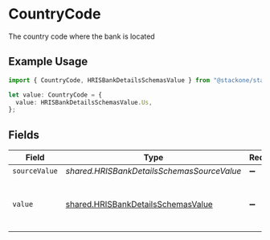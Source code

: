 # CountryCode

The country code where the bank is located

## Example Usage

```typescript
import { CountryCode, HRISBankDetailsSchemasValue } from "@stackone/stackone-client-ts/sdk/models/shared";

let value: CountryCode = {
  value: HRISBankDetailsSchemasValue.Us,
};
```

## Fields

| Field                                                                                           | Type                                                                                            | Required                                                                                        | Description                                                                                     | Example                                                                                         |
| ----------------------------------------------------------------------------------------------- | ----------------------------------------------------------------------------------------------- | ----------------------------------------------------------------------------------------------- | ----------------------------------------------------------------------------------------------- | ----------------------------------------------------------------------------------------------- |
| `sourceValue`                                                                                   | *shared.HRISBankDetailsSchemasSourceValue*                                                      | :heavy_minus_sign:                                                                              | N/A                                                                                             |                                                                                                 |
| `value`                                                                                         | [shared.HRISBankDetailsSchemasValue](../../../sdk/models/shared/hrisbankdetailsschemasvalue.md) | :heavy_minus_sign:                                                                              | The ISO3166-1 Alpha2 Code of the Country                                                        | US                                                                                              |